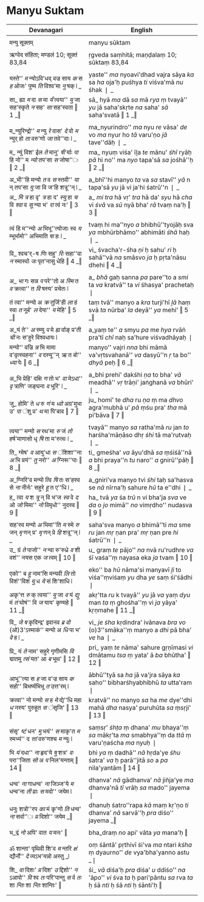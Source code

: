 # Manyu Suktam

| Devanagari | English |
| ------ | ------ |
|  |  |
| मन्यु सूक्तम्   | manyu sūktam   |
|  |  |
| ऋग्वेद संहिता; मण्डलं 10; सूक्तं 83,84   | ṛgveda saṃhitā; maṇḍalaṃ 10; sūktaṃ 83,84   |
|  |  |
| यस्ते'' _म_ न्योऽवि'धद् वज्र साय _क_ स _ह_ ओजः' पुष्य _ति_ विश्व'मा _नु_ षक् ❘ _   | yaste'' _ma_ nyoavi'dhad vajra sāya _ka_ sa _ha_ oja'ḥ puśhya _ti_ viśva'mā _nu_ śhak ❘ _   |
| सा_ ह्या _म_ दा _स_ मा _र्यं_ त्वया'' _यु_ जा सह'स्कृते _न_ सह' _सा_ सह'स्वता ‖ 1 _‖   | sā_ hyā _ma_ dā _sa_ mā _rya_ ṃ tvayā'' _yu_ jā saha'skṛte _na_ saha' _sā_ saha'svatā ‖ 1 _‖   |
|  |  |
| म_न्युरिन्द्रो'' _म_ न्यु _रे_ वास' _दे_ वो _म_ न्युर् हो _ता_ वरु'णो _जा_ तवे''दाः ❘ _   | ma_nyurindro'' _ma_ nyu _re_ vāsa' _de_ vo _ma_ nyur ho _tā_ varu'ṇo _jā_ tave''dāḥ ❘ _   |
| म_ न्युं विश' ईल _ते_ मानु' _षी_ र्याः _पा_ हि नो'' म _न्यो_ तप'सा _स_ जोषा''ः ‖ 2 _‖   | ma_ nyuṃ viśa' īḻa _te_ mānu' _śhī_ ryāḥ _pā_ hi no'' ma _nyo_ tapa'sā _sa_ jośhā''ḥ ‖ 2 _‖   |
|  |  |
| अ_भी''हि मन्यो _त_ व _स_ स्तवी'' _या_ न् तप'सा _यु_ जा वि ज'हि शत्रू''न् ❘ _   | a_bhī''hi manyo _ta_ va _sa_ stavī'' _yā_ n tapa'sā _yu_ jā vi ja'hi śatrū''n ❘ _   |
| अ_ _मि_ _त्र_ हा वृ' _त्र_ हा द' _स्यु_ हा _च_ वि _श्वा_ व _सू_ न्या भ' _रा_ त्वं नः' ‖ 3 ‖   | a_ _mi_ _tra_ hā vṛ' _tra_ hā da' _syu_ hā _cha_ vi _śvā_ va _sū_ nyā bha' _rā_ tvaṃ na'ḥ ‖ 3 ‖   |
|  |  |
| त्वं हि म''न्यो _अ_ भिभू''त्योजाः स्व _य_ म्भूर्भामो'' अभिमाति _षा_ हः ❘ _   | tvaṃ hi ma''nyo _a_ bhibhū''tyojāḥ sva _ya_ mbhūrbhāmo'' abhimāti _śhā_ haḥ ❘ _   |
| वि_ श्वच'र्-ष _णिः_ सहु' _रिः_ सहा''वा _न_ स्मास्वो _जः_ पृत'नासु धेहि ‖ 4 _‖   | vi_ śvacha'r-śha _ṇi_ ḥ sahu' _ri_ ḥ sahā''vā _na_ smāsvo _ja_ ḥ pṛta'nāsu dhehi ‖ 4 _‖   |
|  |  |
| अ_ _भा_ गः सन्न _प_ परे''तो अ _स्मि_ त _व_ क्रत्वा'' त _वि_ षस्य' प्रचेतः ❘   | a_ _bhā_ gaḥ sanna _pa_ pare''to a _smi_ ta _va_ kratvā'' ta _vi_ śhasya' prachetaḥ ❘   |
| तं त्वा'' मन्यो अ _क्र_ तुर्जि'ही _ला_ हं स्वा _त_ नूर्ब' _ल_ देया'' _य_ मेहि' ‖ 5 _‖   | taṃ tvā'' manyo a _kra_ turji'hī _ḻā_ haṃ svā _ta_ nūrba' _la_ deyā'' _ya_ mehi' ‖ 5 _‖   |
|  |  |
| अ_यं ते'' _अ_ स्म्यु _प_ मे _ह्य_ र्वाङ् प्र'ती _ची_ नः स'हुरे विश्वधायः ❘   | a_yaṃ te'' _a_ smyu _pa_ me _hya_ rvāṅ pra'tī _chī_ naḥ sa'hure viśvadhāyaḥ ❘   |
| मन्यो'' वज्रि _न्न_ भि मामा व'वृत्स्वहना'' _व_ दस्यू''न् _ऋ_ त बो'' _ध्या_ पेः ‖ 6 _‖   | manyo'' vajri _nna_ bhi māmā va'vṛtsvahanā'' _va_ dasyū''n _ṛ_ ta bo'' _dhyā_ peḥ ‖ 6 _‖   |
|  |  |
| अ_भि प्रेहि' दक्षि _ण_ तो भ' _वा_ मेऽधा'' _वृ_ त्राणि' जङ्घना _व_ भूरि' ❘ _   | a_bhi prehi' dakśhi _ṇa_ to bha' _vā_ meadhā'' _vṛ_ trāṇi' jaṅghanā _va_ bhūri' ❘ _   |
| जु_ होमि' ते _ध_ रु _णं_ म _ध्वो_ अग्र'मुभा उ' _पा_ ंशु प्र' _थ_ मा पि'बाव ‖ 7 ‖   | ju_ homi' te _dha_ ru _ṇa_ ṃ ma _dhvo_ agra'mubhā u' _pā_ ṃśu pra' _tha_ mā pi'bāva ‖ 7 ‖   |
|  |  |
| त्वया'' मन्यो _स_ रथ'मा _रु_ जं _तो_ हर्ष'माणासो धृ _षि_ ता म'रुत्वः ❘ _   | tvayā'' manyo _sa_ ratha'mā _ru_ jan _to_ harśha'māṇāso dhṛ _śhi_ tā ma'rutvaḥ ❘ _   |
| ति_ ग्मेष' _व_ आयु'धा _स_ ंशिशा''ना _अ_ भि प्रयं'' _तु_ नरो'' _अ_ ग्निरू''पाः ‖ 8 _‖   | ti_ gmeśha' _va_ āyu'dhā _sa_ ṃśiśā''nā _a_ bhi praya''n _tu_ naro'' _a_ gnirū''pāḥ ‖ 8 _‖   |
|  |  |
| अ_ग्निरि'व मन्यो त्वि _षि_ तः स'हस्व से _ना_ नीर्नः' सहुरे _हू_ त ए''धि ❘ _   | a_gniri'va manyo tvi _śhi_ taḥ sa'hasva se _nā_ nīrna'ḥ sahure _hū_ ta e''dhi ❘ _   |
| ह_ त्वा _य_ श _त्रू_ न् वि भ'ज _स्व_ वे _द_ ओ _जो_ मिमा'' _नो_ विमृधो'' नुदस्व ‖ 9 ‖   | ha_ tvā _ya_ śa _trū_ n vi bha'ja _sva_ ve _da_ o _jo_ mimā'' _no_ vimṛdho'' nudasva ‖ 9 ‖   |
|  |  |
| सह'स्व मन्यो _अ_ भिमा''ति _म_ स्मे _रु_ जन् _मृ_ णन् प्र' _मृ_ णन् प्रे _हि_ शत्रू''न् ❘ _   | saha'sva manyo _a_ bhimā''ti _ma_ sme _ru_ jan _mṛ_ ṇan pra' _mṛ_ ṇan pre _hi_ śatrū''n ❘ _   |
| उ_ ग्रं _ते_ पाजो'' _न_ न्वा रु'रुध्रे _व_ शी वशं'' नयस एक _ज_ त्वम् ‖ 10 ‖   | u_ graṃ _te_ pājo'' _na_ nvā ru'rudhre _va_ śī vaśa''ṃ nayasa eka _ja_ tvam ‖ 10 ‖   |
|  |  |
| एको'' ब _हू_ नाम'सि मन्यवी _लि_ तो विशं''विशं _यु_ ध _ये_ सं शि'शाधि ❘   | eko'' ba _hū_ nāma'si manyavī _ḻi_ to viśa''ṃviśaṃ _yu_ dha _ye_ saṃ śi'śādhi ❘   |
| अकृ'त्त _रु_ क् त्वया'' _यु_ जा _व_ यं _द्यु_ मं _तं_ घोषं'' वि _ज_ याय' कृण्महे ‖ 11 _‖   | akṛ'tta _ru_ k tvayā'' _yu_ jā _va_ yaṃ _dyu_ man _ta_ ṃ ghośha''ṃ vi _ja_ yāya' kṛṇmahe ‖ 11 _‖   |
|  |  |
| वि_ _जे_ _ष_ कृदिन्द्र' इवानव _ब्र_ _वो_ (ओ)3'ऽस्माकं'' मन्यो अ _धि_ पा भ' _वे_ ह ❘ _   | vi_ _je_ _śha_ kṛdindra' ivānava _bra_ _vo_ (o)3''smāka''ṃ manyo a _dhi_ pā bha' _ve_ ha ❘ _   |
| प्रि_ यं _ते_ नाम' सहुरे गृणीमसि _वि_ द्मातमु _त्सं_ यत' आ _ब_ भूथ' ‖ 12 ‖   | pri_ yaṃ _te_ nāma' sahure gṛṇīmasi _vi_ dmātamu _tsa_ ṃ yata' ā _ba_ bhūtha' ‖ 12 ‖   |
|  |  |
| आभू''त्या स _ह_ जा व'ज्र साय _क_ सहो'' बिभर्ष्यभिभू _त_ उत्त'रम् ❘   | ābhū''tyā sa _ha_ jā va'jra sāya _ka_ saho'' bibharśhyabhibhū _ta_ utta'ram ❘   |
| क्रत्वा'' नो मन्यो _स_ ह _मे_ द्ये''धि महा _ध_ नस्य' पुरुहूत _स_ ंसृजि' ‖ 13 ‖   | kratvā'' no manyo _sa_ ha _me_ dye''dhi mahā _dha_ nasya' puruhūta _sa_ ṃsṛji' ‖ 13 ‖   |
|  |  |
| संसृ' _ष्टं_ धन' _मु_ भयं'' _स_ माकृ'त _म_ स्मभ्यं'' द _त्तां_ वरु'णश्च _म_ न्युः ❘   | saṃsṛ' _śhṭa_ ṃ dhana' _mu_ bhaya''ṃ _sa_ mākṛ'ta _ma_ smabhya''ṃ da _ttā_ ṃ varu'ṇaścha _ma_ nyuḥ ❘   |
| भि _यं_ दधा'' _ना_ हृद'ये _षु_ शत्र' _वः_ परा''जिता _सो_ अ _प_ निल'यन्ताम् ‖ 14 ‖   | bhi _ya_ ṃ dadhā'' _nā_ hṛda'ye _śhu_ śatra' _va_ ḥ parā''jitā _so_ a _pa_ nila'yantām ‖ 14 ‖   |
|  |  |
| धन्व' _ना_ गाधन्व' _ना_ जिञ्ज'ये _म_ धन्व'ना _ती_ व्राः _स_ मदो'' जयेम ❘   | dhanva' _nā_ gādhanva' _nā_ jiñja'ye _ma_ dhanva'nā _tī_ vrāḥ _sa_ mado'' jayema ❘   |
| धनुः शत्रो''रप _का_ मं कृ'णो _ति_ धन्व' _ना_ सर्वा''ः _प्र_ दिशो'' जयेम _‖   | dhanuḥ śatro''rapa _kā_ maṃ kṛ'ṇo _ti_ dhanva' _nā_ sarvā''ḥ _pra_ diśo'' jayema _‖   |
|  |  |
| भ_द्रं _नो_ अपि' वात _य_ मनः' ‖   | bha_draṃ _no_ api' vāta _ya_ mana'ḥ ‖   |
|  |  |
| ॐ शान्ता' पृथिवी शि'व _म_ न्तरि _क्षं_ द्यौर्नो'' _दे_ व्यऽभ'यन्नो अस्तु _❘   | oṃ śāntā' pṛthivī śi'va _ma_ ntari _kśha_ ṃ dyaurno'' _de_ vya'bha'yanno astu _❘   |
| शि_ _वा_ दिशः' _प्र_ दिश' _उ_ द्दिशो'' _न_ ऽआपो'' _वि_ श्व _तः_ परि'पान्तु _स_ र्व _तः_ शा _न्तिः_ शा _न्तिः_ शान्तिः' ‖   | śi_ _vā_ diśa'ḥ _pra_ diśa' _u_ ddiśo'' _na_ 'āpo'' _vi_ śva _ta_ ḥ pari'pāntu _sa_ rva _ta_ ḥ śā _nti_ ḥ śā _nti_ ḥ śānti'ḥ ‖   |
|  |  |
|  |  |
